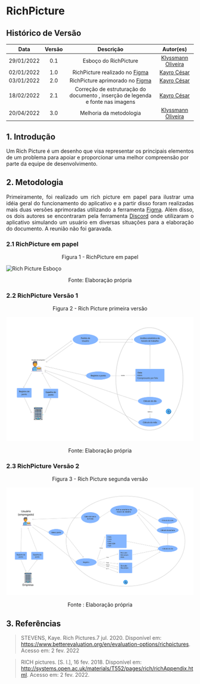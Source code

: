 # RichPicture

##  Histórico de Versão

|   Data   | Versão |           Descrição           |             Autor(es)              |
|:--------:|:------:|:-----------------------------:|:----------------------------------:|
| 29/01/2022 |  0.1   |    Esboço do RichPicture    | [Klyssmann Oliveira](https://github.com/klyssmannoliveira)|
| 02/01/2022 |  1.0   |  RichPicture realizado no [Figma]("https://www.figma.com/")  |   [Kayro César](https://github.com/kayrocesar)|
| 03/01/2022 |  2.0   |  RichPicture aprimorado no [Figma]("https://www.figma.com/")  |   [Kayro César](https://github.com/kayrocesar)|
| 18/02/2022 |  2.1  | Correção de estruturação do documento , inserção de legenda e fonte nas imagens  |  [Kayro César](https://github.com/kayrocesar)|
| 20/04/2022 |  3.0   |    Melhoria da metodologia   | [Klyssmann Oliveira](https://github.com/klyssmannoliveira)|

## 1. Introdução
<p align="justify">

Um Rich Picture é um desenho que visa representar os principais elementos de um problema para apoiar e proporcionar uma melhor compreensão por parte da equipe de desenvolvimento.
</p>

## 2. Metodologia
<p align="justify">
    Primeiramente, foi realizado um rich picture em papel para ilustrar uma idéia geral do funcionamento do aplicativo e a partir disso foram realizadas mais duas versões aprimoradas utilizando a ferramenta <a href="https://www.figma.com/">Figma</a>. Além disso, os dois autores se encontraram pela ferramenta <a href="https://requisitos-de-software.github.io/2021.2-PontoFacil/planejamento/ferramentas/">Discord</a> onde utilizaram o aplicativo simulando um usuário em diversas situações para a elaboração do documento. A reunião não foi garavada.
</p>

### 2.1 RichPicture em papel

 <div align="center"><figcaption> Figura 1 - RichPicture em papel  <figcaption> </div>

  ![Rich Picture Esboço](../assets/imagens/RichPictureEsboço.jpg)

 <div align="center"> <figcaption> Fonte: Elaboração própria <figcaption></div>
 



### 2.2 RichPicture Versão 1

 <div align="center"><figcaption> Figura 2 - Rich Picture primeira versão<figcaption> </div>

  ![Rich Picture V1](../assets/imagens/RichPictureV1.png)

 <div align="center"><figcaption> Fonte: Elaboração própria <figcaption></div>



### 2.3 RichPicture Versão 2

   <div align="center"><figcaption> Figura 3 -  Rich Picture segunda versão<figcaption> </div>
   
   ![Rich Picture V2](../assets/imagens/RichPictureV2.png)

   <div align="center"><figcaption> Fonte : Elaboração própria <figcaption> </div>

 
## 3. Referências

> STEVENS, Kaye. Rich Pictures.7 jul. 2020. Disponível em: https://www.betterevaluation.org/en/evaluation-options/richpictures. Acesso em: 2 fev. 2022

> RICH pictures. [S. l.], 16 fev. 2018. Disponível em: http://systems.open.ac.uk/materials/T552/pages/rich/richAppendix.html. Acesso em: 2 fev. 2022.